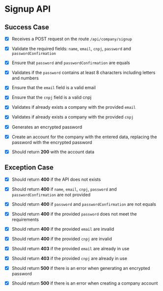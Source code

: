 # Signup API

## Success Case

- [x] Receives a POST request on the route `/api/company/signup`

- [x] Validate the required fields: `name`, `email`, `cnpj`, `password` and `passwordConfirmation`

- [x] Ensure that `password` and `passwordConfirmation` are equals

- [x] Validates if the `password` contains at least 8 characters including letters and numbers

- [x] Ensure that the `email` field is a valid email

- [x] Ensure that the `cnpj` field is a valid cnpj

- [x] Validates if already exists a company with the provided `email` 

- [x] Validates if already exists a company with the provided `cnpj`

- [x] Generates an encrypted password

- [x] Create an account for the company with the entered data, replacing the password with the encrypted password

- [x] Should return **200** with the account data

## Exception Case

- [x] Should return **400** if the API does not exists

- [x] Should return **400** if `name`, `email`, `cnpj`, `password` and `passwordConfirmation` are not provided

- [x] Should return **400** if `password` and `passwordConfirmation` are not equals

- [x] Should return **400** if the provided `password` does not meet the requirements

- [x] Should return **400** if the provided `email` are invalid

- [x] Should return **400** if the provided `cnpj` are invalid

- [x] Should return **403** if the provided `email` are already in use

- [x] Should return **403** if the provided `cnpj` are already in use

- [x] Should return **500** if there is an error when generating an encrypted password

- [x] Should return **500** if there is an error when creating a company account

